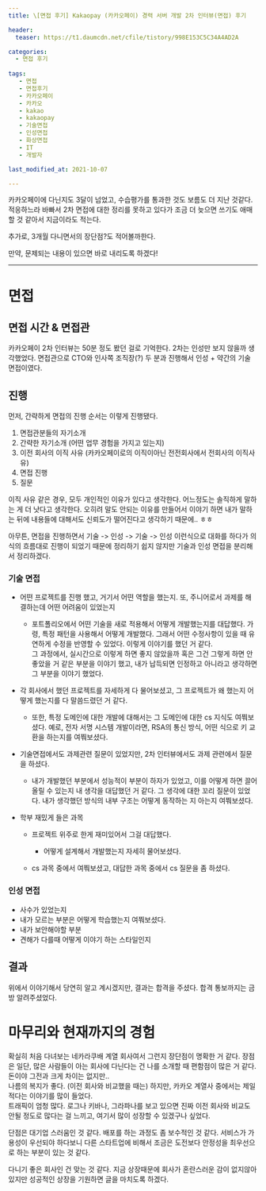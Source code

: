 ```yaml
---
title: \[면접 후기] Kakaopay (카카오페이) 경력 서버 개발 2차 인터뷰(면접) 후기

header:
  teaser: https://t1.daumcdn.net/cfile/tistory/998E153C5C34A4AD2A

categories: 
  - 면접 후기
   
tags:
   - 면접
   - 면접후기
   - 카카오페이
   - 카카오
   - kakao
   - kakaopay
   - 기술면접
   - 인성면접
   - 화상면접
   - IT
   - 개발자

last_modified_at: 2021-10-07 

---
```


카카오페이에 다닌지도 3달이 넘었고, 수습평가를 통과한 것도 보름도 더 지난 것같다. 적응하느라 바빠서 2차 면접에 대한 정리를 못하고 있다가 조금 더 늦으면 쓰기도 애매할 것 같아서 지금이라도 적는다.   

추가로, 3개월 다니면서의 장단점?도 적어볼까한다.

만약, 문제되는 내용이 있으면 바로 내리도록 하겠다!

---

# 면접
## 면접 시간 & 면접관 
카카오페이 2차 인터뷰는 50분 정도 봤던 걸로 기억한다. 2차는 인성만 보지 않을까 생각했었다. 면접관으로 CTO와 인사쪽 조직장(?) 두 분과 진행해서 인성 + 약간의 기술 면접이였다.

## 진행 
먼저, 간략하게 면접의 진행 순서는 이렇게 진행됐다.
1. 면접관분들의 자기소개
2. 간략한 자기소개 (어떤 업무 경험을 가지고 있는지)
3. 이전 회사의 이직 사유 (카카오페이로의 이직이아닌 전전회사에서 전회사의 이직사유)
4. 면접 진행
5. 질문

이직 사유 같은 경우, 모두 개인적인 이유가 있다고 생각한다. 어느정도는 솔직하게 말하는 게 더 낫다고 생각한다. 오히려 말도 안되는 이유를 만들어서 이야기 하면 내가 말하는 뒤에 내용들에 대해서도 신뢰도가 떨어진다고 생각하기 때문에.. ㅎㅎ

아무튼, 면접을 진행하면서 기술 -> 인성 -> 기술 -> 인성 이런식으로 대화를 하다가 의식의 흐름대로 진행이 되었기 때문에 정리하기 쉽지 않지만 기술과 인성 면접을 분리해서 정리하겠다.

### 기술 면접
- 어떤 프로젝트를 진행 했고, 거기서 어떤 역할을 했는지. 또, 주니어로서 과제를 해결하는데 어떤 어려움이 있었는지

  - 포트폴리오에서 어떤 기술을 새로 적용해서 어떻게 개발했는지를 대답했다. 
가령, 특정 패턴을 사용해서 어떻게 개발했다. 그래서 어떤 수정사항이 있을 때 유연하게 수정을 반영할 수 있었다. 이렇게 이야기를 했던 거 같다.  
 그 과정에서, 실시간으로 이렇게 하면 좋지 않았을까 혹은 그건 그렇게 하면 안좋았을 거 같은 부분을 이야기 했고, 내가 납득되면 인정하고 아니라고 생각하면 그 부분을 이야기 했었다.

- 각 회사에서 했던 프로젝트를 자세하게 다 물어보셨고, 그 프로젝트가 왜 했는지 어떻게 했는지를 다 말씀드렸던 거 같다.

  - 또한, 특정 도메인에 대한 개발에 대해서는 그 도메인에 대한 cs 지식도 여쭤보셨다. 예로, 전자 서명 시스템 개발이라면, RSA의 통신 방식, 어떤 식으로 키 교환을 하는지를 여쭤보셨다.

- 기술면접에서도 과제관련 질문이 있었지만, 2차 인터뷰에서도 과제 관련에서 질문을 하셨다.

  - 내가 개발했던 부분에서 성능적이 부분이 하자가 있었고, 이를 어떻게 하면 끌어올릴 수 있는지 내 생각을 대답했던 거 같다. 그 생각에 대한 꼬리 질문이 있었다. 내가 생각했던 방식의 내부 구조는 어떻게 동작하는 지 아는지 여쭤보셨다.

- 학부 재밌게 들은 과목

  - 프로젝트 위주로 한게 재미있어서 그걸 대답했다.

    - 어떻게 설계해서 개발했는지 자세히 물어보셨다.
    
  - cs 과목 중에서 여쭤보셨고, 대답한 과목 중에서 cs 질문을 좀 하셨다.

### 인성 면접
- 사수가 있었는지
- 내가 모르는 부분은 어떻게 학습했는지 여쭤보셨다.
- 내가 보안해야할 부분
- 견해가 다를때 어떻게 이야기 하는 스타일인지


## 결과
위에서 이야기해서 당연히 알고 계시겠지만, 결과는 합격을 주셨다. 합격 통보까지는 금방 알려주셨었다.

# 마무리와 현재까지의 경험
확실히 처음 다녀보는 네카라쿠배 계열 회사여서 그런지 장단점이 명확한 거 같다.
장점은 일단, 많은 사람들이 아는 회사에 다닌다는 건 나를 소개할 때 편함점이 많은 거 같다. 돈이야 그전과 크게 차이는 없지만..  
나름의 복지가 좋다. (이전 회사와 비교했을 때는) 하지만, 카카오 계열사 중에서는 제일 적다는 이야기를 많이 들었다.  
트래픽이 엄청 많다. 로그나 키바나, 그라파나를 보고 있으면 진짜 이전 회사와 비교도 안될 정도로 많다는 걸 느끼고, 여기서 많이 성장할 수 있겠구나 싶었다.

단점은 대기업 스러움인 것 같다. 배포를 하는 과정도 좀 보수적인 것 같다. 서비스가 가용성이 우선되야 하다보니 다른 스타트업에 비해서 조금은 도전보다 안정성을 최우선으로 하는 부분이 있는 것 같다.

다니기 좋은 회사인 건 맞는 것 같다. 지금 상장때문에 회사가 혼란스러운 감이 없지않아있지만 성공적인 상장을 기원하면 글을 마치도록 하겠다.  
